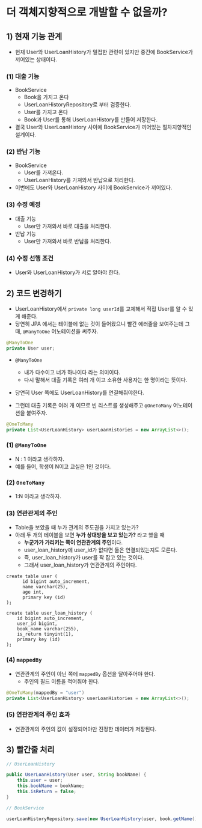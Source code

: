 # 더 객체지향적으로 개발할 수 없을까?
## 1) 현재 기능 관계
- 현재 User와 UserLoanHistory가 밀접한 관련이 있지만 중간에 BookService가 끼어있는 상태이다.
### (1) 대출 기능
- BookService
	- Book을 가지고 온다
	- UserLoanHistoryRepository로 부터 검증한다.
	- User를 가지고 온다
	- Book과 User를 통해 UserLoanHistory를 만들어 저장한다.
- 결국 User와 UserLoanHistory 사이에 BookService가 끼어있는 절차지향적인 설계이다.

### (2) 반납 기능
- BookService
	- User를 가져온다.
	- UserLoanHistory를 가져와서 반납으로 처리한다.
- 이번에도 User와 UserLoanHistory 사이에 BookService가 끼어있다.

### (3) 수정 예정
- 대출 기능
	- User만 가져와서 바로 대출을 처리한다.
- 반납 기능
	- User만 가져와서 바로 반납을 처리한다.

### (4) 수정 선행 조건
- User와 UserLoanHistory가 서로 알아야 한다.

## 2) 코드 변경하기
- UserLoanHistory에서 `private long userId`를 교체해서 직접 User를 알 수 있게 해준다.
- 당연히 JPA 에서는 테이블에 없는 것이 들어왔으니 빨간 에러줄을 보여주는데 그 때, `@ManyToOne` 어노테이션을 써주자.
```java
@ManyToOne
private User user;
```
- `@ManyToOne`
	- 내가 다수이고 너가 하나이다 라는 의미이다.
	- 다시 말해서 대출 기록은 여러 개 이고 소유한 사용자는 한 명이라는 뜻이다.

- 당연히 User 쪽에도 UserLoanHistory를 연결해줘야한다.
- 그런데 대출 기록은 여러 개 이므로 빈 리스트를 생성해주고 `@OneToMany` 어노테이션을 붙여주자.
```java
@OneToMany  
private List<UserLoanHistory> userLoanHistories = new ArrayList<>();
```

### (1) `@ManyToOne`
- N : 1 이라고 생각하자.
- 예를 들어, 학생이 N이고 교실은 1인 것이다.

### (2) `OneToMany`
- 1:N 이라고 생각하자.

### (3) 연관관계의 주인
- Table을 보았을 때 누가 관계의 주도권을 가지고 있는가?
- 아래 두 개의 테이블을 보면 **누가 상대방을 보고 있는가?** 라고 했을 때
	- **누군가가 가리키는 쪽이 연관관계의 주인**이다.
	- user_loan_history에 user_id가 없다면 둘은 연결되있는지도 모른다.
	- 즉, user_loan_history가 user를 꽉 잡고 있는 것이다.
	- 그래서 user_loan_history가 연관관계의 주인이다.
```mysql
create table user (  
	  id bigint auto_increment,  
	  name varchar(25),  
	  age int,  
	  primary key (id)  
);
```
```mysql
create table user_loan_history (  
    id bigint auto_increment,  
    user_id bigint,  
    book_name varchar(255),  
    is_return tinyint(1),  
    primary key (id)  
);
```

### (4) `mappedBy`
- 연관관계의 주인이 아닌 쪽에 `mappedBy` 옵션을 달아주어야 한다.
	- 주인의 필드 이름을 적어줘야 한다.
```java
@OneToMany(mappedBy = "user")  
private List<UserLoanHistory> userLoanHistories = new ArrayList<>();
```

### (5) 연관관계의 주인 효과
- 연관관계의 주인의 값이 설정되어야만 진정한 데이터가 저장된다.

## 3) 빨간줄 처리
```java
// UserLoanHistory

public UserLoanHistory(User user, String bookName) {  
    this.user = user;  
    this.bookName = bookName;  
    this.isReturn = false;  
}
```

```java
// BookService

userLoanHistoryRepository.save(new UserLoanHistory(user, book.getName()));
```